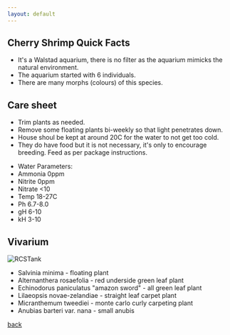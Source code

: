 ```yaml
---
layout: default
---
```


## Cherry Shrimp Quick Facts

*   It's a Walstad aquarium, there is no filter as the aquarium mimicks the natural environment.
*   The aquarium started with 6 individuals.
*   There are many morphs (colours) of this species.

## Care sheet

*   Trim plants as needed.
*   Remove some floating plants bi-weekly so that light penetrates down.
*   House shoul be kept at around 20C for the water to not get too cold.
*   They do have food but it is not necessary, it's only to encourage breeding. Feed as per package instructions.
- Water Parameters:
 - Ammonia 0ppm
 - Nitrite 0ppm
 - Nitrate <10
 - Temp 18-27C
 - Ph 6.7-8.0
 - gH 6-10
 - kH 3-10

## Vivarium

![RCSTank]()

*   Salvinia minima - floating plant
*   Alternanthera rosaefolia - red underside green leaf plant
*   Echinodorus paniculatus "amazon sword" - all green leaf plant
*   Lilaeopsis novae-zelandiae - straight leaf carpet plant
*   Micranthemum tweediei - monte carlo curly carpeting plant
*   Anubias barteri var. nana - small anubis

[back](./another-page)